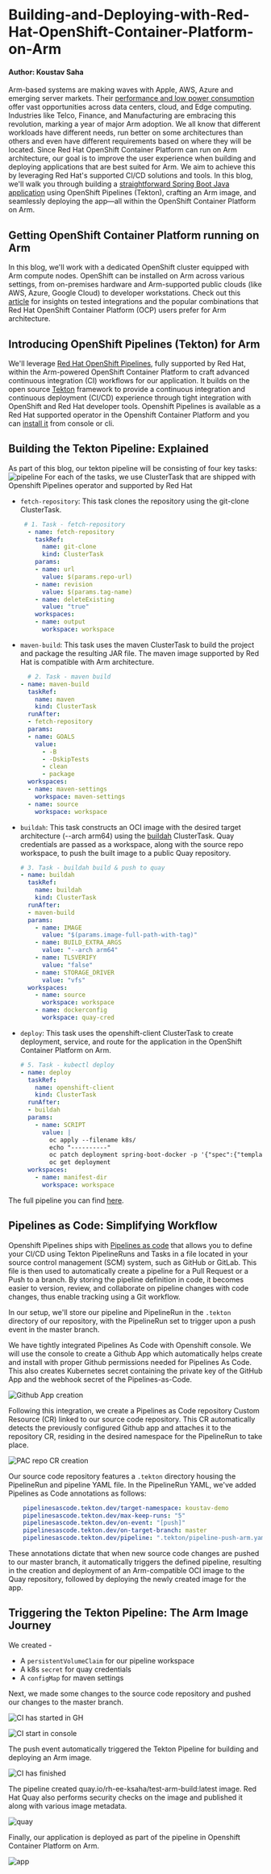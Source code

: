 # Building-and-Deploying-with-Red-Hat-OpenShift-Container-Platform-on-Arm

#### Author: Koustav Saha

Arm-based systems are making waves with Apple, AWS, Azure and emerging server markets. Their [performance and low power consumption](https://www.arm.com/blogs/blueprint/performance-per-watt) offer vast opportunities across data centers, cloud, and Edge computing. Industries like Telco, Finance, and Manufacturing are embracing this revolution, marking a year of major Arm adoption. 
We all know that different workloads have different needs, run better on some architectures than others and even have different requirements based on where they will be located. Since Red Hat OpenShift Container Platform can run on Arm architecture, our goal is to improve the user experience when building and deploying applications that are best suited for Arm. We aim to achieve this by leveraging Red Hat's supported CI/CD solutions and tools.
In this blog, we'll walk you through building a [straightforward Spring Boot Java application](https://github.com/koustavsaha/springboot-docker-arm) using OpenShift Pipelines (Tekton), crafting an Arm image, and seamlessly deploying the app—all within the OpenShift Container Platform on Arm.

## Getting OpenShift Container Platform running on Arm
In this blog, we'll work with a dedicated OpenShift cluster equipped with Arm compute nodes. OpenShift can be installed on Arm across various settings, from on-premises hardware and Arm-supported public clouds (like AWS, Azure, Google Cloud) to developer workstations. Check out this [article](https://access.redhat.com/articles/6804741) for insights on tested integrations and the popular combinations that Red Hat OpenShift Container Platform (OCP) users prefer for Arm architecture.

## Introducing OpenShift Pipelines (Tekton) for Arm
We'll leverage [Red Hat OpenShift Pipelines](https://www.redhat.com/en/technologies/cloud-computing/openshift/pipelines#:~:text=OpenShift%20Pipelines%20provides%20a%20cloud,of%20applications%20and%20Kubernetes%20clusters.), fully supported by Red Hat, within the Arm-powered OpenShift Container Platform to craft advanced continuous integration (CI) workflows for our application. It builds on the open source [Tekton](https://tekton.dev/) framework to provide a continuous integration and continuous deployment (CI/CD) experience through tight integration with OpenShift and Red Hat developer tools. Openshift Pipelines is available as a Red Hat supported operator in the Openshift Container Platform and you can [install it](https://docs.openshift.com/pipelines/1.12/install_config/installing-pipelines.html) from console or cli. 

## Building the Tekton Pipeline: Explained
As part of this blog, our tekton pipeline will be consisting of four key tasks:
![pipeline](images/pipelineview.png)
For each of the tasks, we use ClusterTask that are shipped with Openshift Pipelines operator and supported by Red Hat

- ```fetch-repository```: This task clones the repository using the git-clone ClusterTask.
  ```YAML
   # 1. Task - fetch-repository
    - name: fetch-repository
      taskRef:
        name: git-clone
        kind: ClusterTask
      params:
      - name: url
        value: $(params.repo-url)
      - name: revision
        value: $(params.tag-name)
      - name: deleteExisting
        value: "true"
      workspaces:
      - name: output
        workspace: workspace
  ```
- ```maven-build```: This task uses the maven ClusterTask to build the project and package the resulting JAR file. The maven image supported by Red Hat is compatible with Arm architecture.
  ```YAML
    # 2. Task - maven build
  - name: maven-build
    taskRef:
      name: maven
      kind: ClusterTask
    runAfter:
    - fetch-repository
    params:
    - name: GOALS
      value:
        - -B
        - -DskipTests
        - clean
        - package
    workspaces:
    - name: maven-settings
      workspace: maven-settings
    - name: source
      workspace: workspace
  ```
- ```buildah```: This task constructs an OCI image with the desired target architecture (--arch arm64) using the [buildah](https://buildah.io/) ClusterTask. Quay credentials are passed as a workspace, along with the source repo workspace, to push the built image to a public Quay repository.
  ```YAML
  # 3. Task - buildah build & push to quay
  - name: buildah
    taskRef:
      name: buildah
      kind: ClusterTask
    runAfter:
    - maven-build
    params:
      - name: IMAGE
        value: "$(params.image-full-path-with-tag)"
      - name: BUILD_EXTRA_ARGS
        value: "--arch arm64"
      - name: TLSVERIFY
        value: "false"
      - name: STORAGE_DRIVER
        value: "vfs"
    workspaces:
      - name: source
        workspace: workspace
      - name: dockerconfig
        workspace: quay-cred
  ```
- ```deploy```: This task uses the openshift-client ClusterTask to create deployment, service, and route for the application in the OpenShift Container Platform on Arm.
  ```YAML
  # 5. Task - kubectl deploy
  - name: deploy
    taskRef:
      name: openshift-client
      kind: ClusterTask
    runAfter:
    - buildah
    params:
      - name: SCRIPT
        value: |
          oc apply --filename k8s/
          echo "----------"
          oc patch deployment spring-boot-docker -p '{"spec":{"template":{"spec":{"containers":[{"name":"myapp","image":"$(params.image-full-path-with-tag)"}]}}}}'
          oc get deployment
    workspaces:
      - name: manifest-dir
        workspace: workspace
  ```
The full pipeline you can find [here](https://github.com/koustavsaha/springboot-docker-arm/blob/master/.tekton/pipeline-push-arm.yaml). 

## Pipelines as Code: Simplifying Workflow
Openshift Pipelines ships with [Pipelines as code](https://pipelinesascode.com/) that allows you to define your CI/CD using Tekton PipelineRuns and Tasks in a file located in your source control management (SCM) system, such as GitHub or GitLab. This file is then used to automatically create a pipeline for a Pull Request or a Push to a branch. By storing the pipeline definition in code, it becomes easier to version, review, and collaborate on pipeline changes with code changes, thus enable tracking using a Git workflow.

In our setup, we'll store our pipeline and PipelineRun in the ```.tekton``` directory of our repository, with the PipelineRun set to trigger upon a push event in the master branch.

We have tightly integrated Pipelines As Code with Openshift console. We will use the console to create a Github App which automatically helps create and install with proper Github permissions needed for Pipelines As Code. This also creates Kubernetes secret containing the private key of the GitHub App and the webhook secret of the Pipelines-as-Code. 

![Github App creation](images/GHapp.png)

Following this integration, we create a Pipelines as Code repository Custom Resource (CR) linked to our source code repository. This CR automatically detects the previously configured Github app and attaches it to the repository CR, residing in the desired namespace for the PipelineRun to take place.

![PAC repo CR creation](images/PACrepocr.png)

Our source code repository features a ```.tekton``` directory housing the PipelineRun and pipeline YAML file. In the PipelineRun YAML, we've added Pipelines as Code annotations as follows:
```YAML
    pipelinesascode.tekton.dev/target-namespace: koustav-demo
    pipelinesascode.tekton.dev/max-keep-runs: "5"
    pipelinesascode.tekton.dev/on-event: "[push]"
    pipelinesascode.tekton.dev/on-target-branch: master
    pipelinesascode.tekton.dev/pipeline: ".tekton/pipeline-push-arm.yaml"
```
These annotations dictate that when new source code changes are pushed to our master branch, it automatically triggers the defined pipeline, resulting in the creation and deployment of an Arm-compatible OCI image to the Quay repository, followed by deploying the newly created image for the app.

## Triggering the Tekton Pipeline: The Arm Image Journey
We created -
- A ```persistentVolumeClaim``` for our pipeline workspace
- A k8s ```secret``` for quay credentials 
- A ```configMap``` for maven settings 

Next, we made some changes to the source code repository and pushed our changes to the master branch.

![CI has started in GH](images/CIstarting.png)

![CI start in console](images/pipelinefinished.png)

The push event automatically triggered the Tekton Pipeline for building and deploying an Arm image.

![CI has finished](images/CIfinished.png)

The pipeline created quay.io/rh-ee-ksaha/test-arm-build:latest image. Red Hat Quay also performs security checks on the image and published it along with various image metadata.

![quay](images/quay.png)

Finally, our application is deployed as part of the pipeline in Openshift Container Platform on Arm. 

![app](images/app.png)

